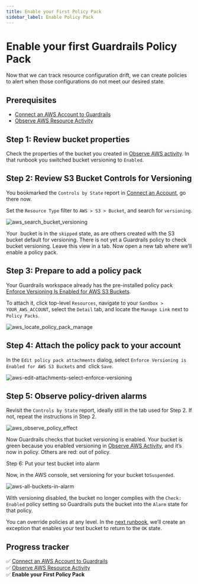 ```yaml
---
title: Enable your First Policy Pack
sidebar_label: Enable Policy Pack
---
```



# Enable your first Guardrails Policy Pack

Now that we can track resource configuration drift, we can create policies to alert when those configurations do not meet our desired state. 

## Prerequisites

- [Connect an AWS Account to Guardrails](/guardrails/docs/getting-started/getting-started-aws/connect-an-account/)
- [Observe AWS Resource Activity](/guardrails/docs/getting-started/getting-started-aws/observe-aws-activity/)


## Step 1: Review bucket properties

Check the properties of the bucket you created in [Observe AWS activity](/guardrails/docs/getting-started/getting-started-aws/observe-aws-activity). In that runbook you switched bucket versioning to `Enabled`.

## Step 2: Review S3 Bucket Controls for Versioning

  
You bookmarked the `Controls by State` report in [Connect an Account](/guardrails/docs/getting-started/getting-started-aws/observe-aws-activity), go there now.

Set the `Resource Type` filter to `AWS > S3 > Bucket`, and search for `versioning`.
<p><img alt="aws_search_bucket_versioning" src="/images/docs/guardrails/getting-started/getting-started-aws/enable-policy-pack/aws-search-bucket-versioning.png"/></p>

Your  bucket is in the `skipped` state, as are others created with the S3 bucket default for versioning. There is not yet a Guardrails policy to check bucket versioning. Leave this view in a tab. Now open a new tab where we’ll enable a policy pack.

## Step 3: Prepare to add a policy pack

Your Guardrails workspace already has the pre-installed policy pack [Enforce Versioning Is Enabled for AWS S3 Buckets](https://hub.guardrails.turbot.com/policy-packs/aws_s3_enforce_versioning_is_enabled_for_buckets).

To attach it, click top-level `Resources`, navigate to your `Sandbox > YOUR_AWS_ACCOUNT`, select the `Detail` tab, and locate the `Manage Link` next to `Policy Packs`.
<p><img alt="aws_locate_policy_pack_manage" src="/images/docs/guardrails/getting-started/getting-started-aws/enable-policy-pack/aws-locate-policy-pack-manage.png"/></p>

## Step 4: Attach the policy pack to your account

In the `Edit policy pack attachments` dialog, select `Enforce Versioning is Enabled for AWS S3 Buckets` and  click `Save`.
<p><img alt="aws-edit-attachments-select-enforce-versioning" src="/images/docs/guardrails/getting-started/getting-started-aws/enable-policy-pack/aws-edit-attachments-select-enforce-versioning.png"/></p>  
  


## Step 5: Observe policy-driven alarms

Revisit the `Controls by State` report, ideally still in the tab used for Step 2. If not, repeat the instructions in Step 2.
<p><img alt="aws_observe_policy_effect" src="/images/docs/guardrails/getting-started/getting-started-aws/enable-policy-pack/aws-observe-policy-effect.png"/></p>  
  
Now Guardrails checks that bucket versioning is enabled. Your bucket is green because you enabled versioning in [Observe AWS Activity](/guardrails/docs/getting-started/observe-aws-activity), and it’s now in policy. Others are red: out of policy.  
  
Step 6: Put your test bucket into alarm  


Now, in the AWS console, set versioning for your bucket to`Suspended`.
<p><img alt="aws-all-buckets-in-alarm" src="/images/docs/guardrails/getting-started/getting-started-aws/enable-policy-pack/aws-all-buckets-in-alarm.png"/></p>  
  


With versioning disabled, the bucket no longer complies with the `Check: Enabled` policy setting so Guardrails puts the bucket into the `Alarm` state for that policy.  
  
You can override policies at any level. In the [next runbook](/guardrails/docs/getting-started/getting-started-aws/create-static-exception), we’ll create an exception that enables your test bucket to return to the `OK` state. 


## Progress tracker
<div>
<div>✅ <a href="/guardrails/docs/getting-started/getting-started-aws/connect-an-account/">Connect an AWS Account to Guardrails</a></div>
<div>✅ <a href="/guardrails/docs/getting-started/getting-started-aws/observe-aws-activity/">Observe AWS Resource Activity</a></div>
<div>✅ <strong>Enable your First Policy Pack</strong></div>
</div>
